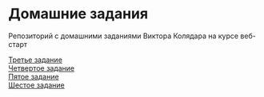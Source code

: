 # Домашние задания
Репозиторий с домашними заданиями Виктора Колядара на курсе веб-старт 

<a href="https://viktorkolyadar.github.io/homeworks/lesson-3/index.html">Третье задание</a><br>
<a href="https://viktorkolyadar.github.io/homeworks/lesson-4/index.html">Четвертое задание</a><br>
<a href="https://viktorkolyadar.github.io/homeworks/lesson-5/index.html">Пятое задание</a><br>
<a href="https://viktorkolyadar.github.io/homeworks/lesson-6/index.html">Шестое задание</a><br>

